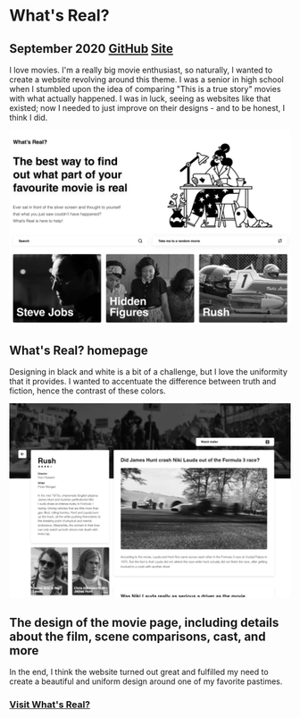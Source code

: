 # What's Real?

## September 2020 [GitHub](https://github.com/vlad-solomon/whats-real) [Site](https://vlad-solomon.github.io/whats-real/)

I love movies. I'm a really big movie enthusiast, so naturally, I wanted to create a website revolving around this theme. I was a senior in high school when I stumbled upon the idea of comparing "This is a true story" movies with what actually happened. I was in luck, seeing as websites like that existed; now I needed to just improve on their designs - and to be honest, I think I did.

<img src="img/hero.png">

## What's Real? homepage

Designing in black and white is a bit of a challenge, but I love the uniformity that it provides. I wanted to accentuate the difference between truth and fiction, hence the contrast of these colors.

<img src="img/movie.png">

## The design of the movie page, including details about the film, scene comparisons, cast, and more

In the end, I think the website turned out great and fulfilled my need to create a beautiful and uniform design around one of my favorite pastimes.

### [Visit What's Real?](https://vlad-solomon.github.io/whats-real/)
